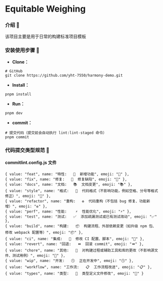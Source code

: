 # Equitable Weighing

### 介绍 📖

该项目主要是用于日常的构建标准项目模板

### 安装使用步骤 📔

- **Clone：**

```text
# GitHub
git clone https://github.com/yht-7550/harmony-demo.git
```

- **Install：**

```text
pnpm install
```

- **Run：**

```text
pnpm dev
```

- **commit：**

```
# 提交代码（提交前会自动执行 lint:lint-staged 命令）
pnpm commit
```

### 代码提交类型规范 🔨

#### commitlint.config.js 文件

```
{ value: "feat", name: "特性:   🚀  新增功能", emoji: "🚀" },
{ value: "fix", name: "修复:   🧩  修复缺陷", emoji: "🧩" },
{ value: "docs", name: "文档:   📚  文档变更", emoji: "📚" },
{ value: "style", name: "格式:   🎨  代码格式（不影响功能，例如空格、分号等格式修正）", emoji: "🎨" },
{ value: "refactor", name: "重构:   ♻️  代码重构（不包括 bug 修复、功能新增）", emoji: "♻️" },
{ value: "perf", name: "性能:    ⚡️  性能优化", emoji: "⚡️" },
{ value: "test", name: "测试:   ✅  添加疏漏测试或已有测试改动", emoji: "✅" },
{ value: "build", name: "构建:   📦️  构建流程、外部依赖变更（如升级 npm 包、修改 webpack 配置等）", emoji: "📦️" },
{ value: "ci", name: "集成:   🎡  修改 CI 配置、脚本", emoji: "🎡" },
{ value: "revert", name: "回退:   ⏪️  回滚 commit", emoji: "⏪️" },
{ value: "chore", name: "其他:   🔨  对构建过程或辅助工具和库的更改（不影响源文件、测试用例）", emoji: "🔨" },
{ value: "wip", name: "开发:   🕔  正在开发中", emoji: "🕔" },
{ value: "workflow", name: "工作流:   📋  工作流程改进", emoji: "📋" },
{ value: "types", name: "类型:   🔰  类型定义文件修改", emoji: "🔰" }
```
